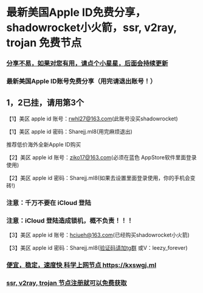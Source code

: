 # 最新美国Apple ID免费分享，shadowrocket小火箭，ssr, v2ray, trojan 免费节点

### [分享不易，如果对您有用，请点个小星星，后面会持续更新](https://github.com/kxswgj/appleid-free)

### 最新美国Apple ID账号免费分享（用完请退出账号！）

## 1，2已挂，请用第3个

【1】美区 apple id 账号：rwhl27@163.com(此账号没买shadowrocket)

【1】美区 apple id 密码：Sharejj.ml8(用完麻烦退出)

推荐低价海外全新Apple ID购买

【2】美区 apple id 账号：ziko17@163.com(必须在蓝色 AppStore软件里面登录使用)

【2】美区 apple id 密码：Sharejj.ml8(如果去设置里面登录使用，你的手机会变砖!)

### 注意：千万不要在 iCloud 登陆

### 注意：iCloud 登陆造成锁机，概不负责！！！

【3】美区 apple id 账号：hciueh@163.com(已经购买shadowrocket小火箭)

【3】美区 apple id 密码：Sharejj.ml8(<a href="https://t.me/apple_id_share" target="_blank">验证码请加tg群</a> 或V：leezy_forever)


### <a href="https://kxswgj.ml" target="_blank">便宜，稳定，速度快 科学上网节点 https://kxswgj.ml</a>

### <a href="https://kxswgj.ml" target="_blank">ssr, v2ray, trojan 节点注册就可以免费获取</a>
